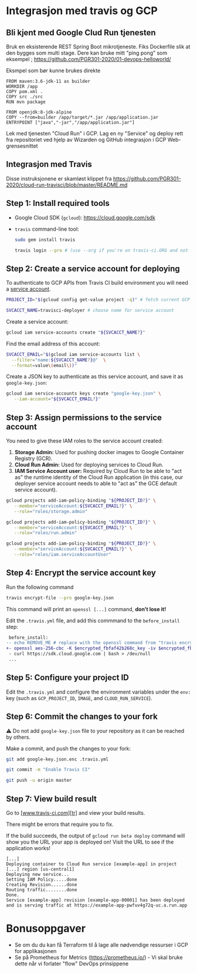 # Integrasjon med travis og GCP


## Bli kjent med Google Clud Run tjenesten

Bruk en eksisterende REST Spring Boot mikrotjeneste. Fiks Dockerfile slik at den bygges som multi stage. Dere kan bruke mitt "ping pong" som eksempel ; https://github.com/PGR301-2020/01-devops-helloworld/

Eksmpel som bør kunne brukes direkte 
```
FROM maven:3.6-jdk-11 as builder
WORKDIR /app
COPY pom.xml .
COPY src ./src
RUN mvn package 

FROM openjdk:8-jdk-alpine
COPY --from=builder /app/target/*.jar /app/application.jar
ENTRYPOINT ["java","-jar","/app/application.jar"]
```
Lek med tjenesten "Cloud Run" i GCP. Lag en ny "Service" og deploy rett fra repositoriet ved hjelp av Wizarden og GitHub integrasjon  i GCP Web-grensesnittet 

## Integrasjon med Travis

Disse instruksjonene er skamløst klippet fra https://github.com/PGR301-2020/cloud-run-travisci/blob/master/README.md

## Step 1: Install required tools

- Google Cloud SDK (`gcloud`): https://cloud.google.com/sdk

- `travis` command-line tool:

    ```sh
    sudo gem install travis
    ```

    ```sh
    travis login --pro # (use --org if you're on travis-ci.ORG and not .COM)
    ```

## Step 2: Create a service account for deploying

To authenticate to GCP APIs from Travis CI build environment you will need a
[service
account](https://cloud.google.com/iam/docs/understanding-service-accounts).

```sh
PROJECT_ID="$(gcloud config get-value project -q)" # fetch current GCP project ID
```

```sh
SVCACCT_NAME=travisci-deployer # choose name for service account
```

Create a service account:

```sh
gcloud iam service-accounts create "${SVCACCT_NAME?}"
```

Find the email address of this account:

```sh
SVCACCT_EMAIL="$(gcloud iam service-accounts list \
  --filter="name:${SVCACCT_NAME?}@"  \
  --format=value\(email\))"
```

Create a JSON key to authenticate as this service account, and save it as
`google-key.json`:

```sh
gcloud iam service-accounts keys create "google-key.json" \
   --iam-account="${SVCACCT_EMAIL?}"
```

## Step 3: Assign permissions to the service account

You need to give these IAM roles to the service account created:

1. **Storage Admin:** Used for pushing docker images to Google Container
   Registry (GCR).
2. **Cloud Run Admin:** Used for deploying services to Cloud Run.
3. **IAM Service Account user:** Required by Cloud Run to be able to "act as"
   the runtime identity of the Cloud Run application (in this case, our deployer
   service account needs to able to "act as" the GCE default service account).

```sh
gcloud projects add-iam-policy-binding "${PROJECT_ID?}" \
   --member="serviceAccount:${SVCACCT_EMAIL?}" \
   --role="roles/storage.admin"
```

```sh
gcloud projects add-iam-policy-binding "${PROJECT_ID?}" \
   --member="serviceAccount:${SVCACCT_EMAIL?}" \
   --role="roles/run.admin"
```

```sh
gcloud projects add-iam-policy-binding "${PROJECT_ID?}" \
   --member="serviceAccount:${SVCACCT_EMAIL?}" \
   --role="roles/iam.serviceAccountUser"
```

## Step 4: Encrypt the service account key

Run the following command

```sh
travis encrypt-file --pro google-key.json
```

This command will print an `openssl [...]` command, **don’t lose it!**

Edit the `.travis.yml` file, and add this commmand to the `before_install` step:

```diff
 before_install:
-- echo REMOVE_ME # replace with the openssl command from "travis encrypt-file"
+- openssl aes-256-cbc -K $encrypted_fbfaf42b268c_key -iv $encrypted_fbfaf42b268c_iv -in google-key.json.enc -out google-key.json -d
 - curl https://sdk.cloud.google.com | bash > /dev/null
 ...
```

## Step 5: Configure your project ID

Edit the `.travis.yml` and configure the environment variables under the `env:`
key (such as `GCP_PROJECT_ID`, `IMAGE`, and `CLOUD_RUN_SERVICE`).

## Step 6: Commit the changes to your fork

:warning: Do not add `google-key.json` file to your repository as it can be
reached by others.

Make a commit, and push the changes to your fork:

```sh
git add google-key.json.enc .travis.yml
```

```sh
git commit -m "Enable Travis CI"
```

```sh
git push -u origin master
```

## Step 7: View build result

Go to [www.travis-ci.com][tr] and view your build results.

There might be errors that require you to fix.

If the build succeeds, the output of `gcloud run beta deploy` command will show
you the URL your app is deployed on! Visit the URL to see if the application
works!

```
[...]
Deploying container to Cloud Run service [example-app] in project [...] region [us-central1]
Deploying new service...
Setting IAM Policy.....done
Creating Revision......done
Routing traffic........done
Done.
Service [example-app] revision [example-app-00001] has been deployed
and is serving traffic at https://example-app-pwfuv4g72q-uc.a.run.app
```

# Bonusoppgaver

- Se om du du kan få Terraform til å lage alle nødvendige ressurser i GCP for applikasjonen
- Se på Prometheus for Metrics  (https://prometheus.io/) - Vi skal bruke dette når vi forlater "flow" DevOps prinsippene

